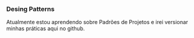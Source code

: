 ### Desing Patterns

Atualmente estou aprendendo sobre Padrões de Projetos e irei versionar minhas práticas aqui no github.

